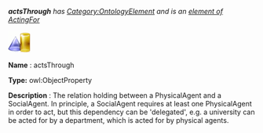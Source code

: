 ___actsThrough__ 
 has
 [Category:OntologyElement](../../Category/OntologyElement "Category:OntologyElement") 
 and is an
 [element of](../../Property/ElementOf "Property:ElementOf") 
[ActingFor](../../Submissions/ActingFor "Submissions:ActingFor")_




  





[![ObjectProperty](../images/thumb/c/c3/ObjectProperty.gif/45px-ObjectProperty.gif)](../../Image/ObjectProperty.gif "ObjectProperty")


__Name__ 
 : actsThrough
 



__Type:__ 
 owl:ObjectProperty
 



__Description__ 
 : The relation holding between a PhysicalAgent and a SocialAgent. In principle, a SocialAgent requires at least one PhysicalAgent in order to act, but this dependency can be 'delegated', e.g. a university can be acted for by a department, which is acted for by physical agents.